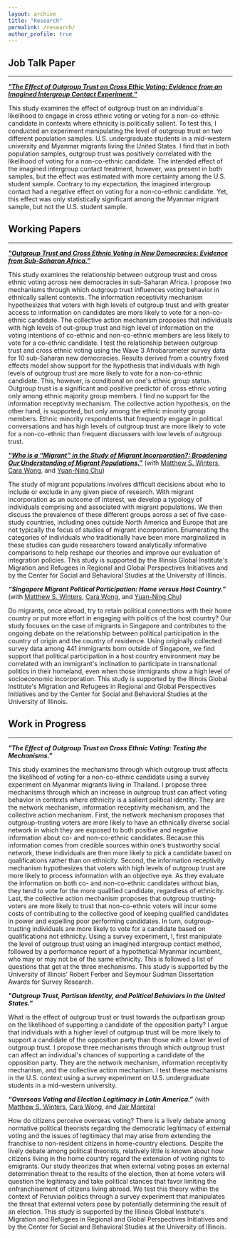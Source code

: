 ```yaml
---
layout: archive
title: "Research"
permalink: /research/
author_profile: true
---
```

## Job Talk Paper
------
***["The Effect of Outgroup Trust on Cross Ethic Voting: Evidence from an Imagined Intergroup Contact Experiment."](/files/SHIN_Writing_Sample.pdf)***

This study examines the effect of outgroup trust on an individual's likelihood to engage in cross ethnic voting or voting for a non-co-ethnic candidate in contexts where ethnicity is politically salient. To test this, I conducted an experiment manipulating the level of outgroup trust on two different population samples: U.S. undergraduate students in a mid-western university and Myanmar migrants living the United States. I find that in both population samples, outgroup trust was positively correlated with the likelihood of voting for a non-co-ethnic candidate. The intended effect of the imagined intergroup contact treatment, however, was present in both samples, but the effect was estimated with more certainty among the U.S. student sample. Contrary to my expectation, the imagined intergroup contact had a negative effect on voting for a non-co-ethnic candidate. Yet, this effect was only statistically significant among the Myanmar migrant sample, but not the U.S. student sample. 


## Working Papers
------
***["Outgroup Trust and Cross Ethnic Voting in New Democracies: Evidence from Sub-Saharan Africa."](/files/SHIN_CH3_TRUSTABS.pdf)***

This study examines the relationship between outgroup trust and cross ethnic voting across new democracies in sub-Saharan Africa. I propose two mechanisms through which outgroup trust influences voting behavior in ethnically salient contexts. The information receptivity mechanism hypothesizes that voters with high levels of outgroup trust and with greater access to information on candidates are more likely to vote for a non-co-ethnic candidate. The collective action mechanism proposes that individuals with high levels of out-group trust and high level of information on the voting intentions of co-ethnic and non-co-ethnic members are less likely to vote for a co-ethnic candidate. I test the relationship between outgroup trust and cross ethnic voting using the Wave 3 Afrobarometer survey data for 10 sub-Saharan new democracies. Results derived from a country fixed effects model show support for the hypothesis that individuals with high levels of outgroup trust are more likely to vote for a non-co-ethnic candidate. This, however, is conditional on one's ethnic group status. Outgroup trust is a significant and positive predictor of cross ethnic voting only among ethnic majority group members. I find no support for the information receptivity mechanism. The collective action hypothesis, on the other hand, is supported, but only among the ethnic minority group members. Ethnic minority respondents that frequently engage in political conversations and has high levels of outgroup trust are more likely to vote for a non-co-ethnic than frequent discussers with low levels of outgroup trust. 



***[“Who is a “Migrant” in the Study of Migrant Incorporation?: Broadening Our Understanding of Migrant Populations.”](/files/SHIN_Migrant.pdf)*** (with [Matthew S. Winters](https://pol.illinois.edu/directory/profile/mwinters), [Cara Wong](https://pol.illinois.edu/directory/profile/carawong), and [Yuan-Ning Chu](https://pol.illinois.edu/directory/profile/ychu19))

The study of migrant populations involves difficult decisions about who to include or exclude in any given piece of research. With migrant incorporation as an outcome of interest, we develop a typology of individuals comprising and associated with migrant populations. We then discuss the prevalence of these different groups across a set of five case-study countries, including ones outside North America and Europe that are not typically the focus of studies of migrant incorporation. Enumerating the categories of individuals who traditionally have been more marginalized in these studies can guide researchers toward analytically informative comparisons to help reshape our theories and improve our evaluation of integration policies. This study is supported by the Illinois Global Institute's Migration and Refugees in Regional and Global Perspectives Initiatives and by the Center for Social and Behavioral Studies at the University of Illinois. 



***“Singapore Migrant Political Participation: Home versus Host Country.”*** (with [Matthew S. Winters](https://pol.illinois.edu/directory/profile/mwinters), [Cara Wong](https://pol.illinois.edu/directory/profile/carawong), and [Yuan-Ning Chu](https://pol.illinois.edu/directory/profile/ychu19))

Do migrants, once abroad, try to retain political connections with their home country or put more effort in engaging with politics of the host country? Our study focuses on the case of migrants in Singapore and contributes to the ongoing debate on the relationship between political participation in the country of origin and the country of residence. Using originally collected survey data among 441 immigrants born outside of Singapore, we find support that political participation in a host country environment may be correlated with an immigrant's inclination to participate in transnational politics in their homeland, even when those immigrants show a high level of socioeconomic incorporation. This study is supported by the Illinois Global Institute's Migration and Refugees in Regional and Global Perspectives Initiatives and by the Center for Social and Behavioral Studies at the University of Illinois. 



## Work in Progress
------
***"The Effect of Outgroup Trust on Cross Ethnic Voting: Testing the Mechanisms."***

This study examines the mechanisms through which outgroup trust affects the likelihood of voting for a non-co-ethnic candidate using a survey experiment on Myanmar migrants living in Thailand. I propose three mechanisms through which an increase in outgroup trust can affect voting behavior in contexts where ethnicity is a salient political identity. They are the network mechanism, information receptivity mechanism, and the collective action mechanism. First, the network mechanism proposes that outgroup-trusting voters are more likely to have an ethnically diverse social network in which they are exposed to both positive and negative information about co- and non-co-ethnic candidates. Because this information comes from credible sources within one’s trustworthy social network, these individuals are then more likely to pick a candidate based on qualifications rather than on ethnicity. Second, the information receptivity mechanism hypothesizes that voters with high levels of outgroup trust are more likely to process information with an objective eye. As they evaluate the information on both co- and non-co-ethnic candidates without bias, they tend to vote for the more qualified candidate, regardless of ethnicity. Last, the collective action mechanism proposes that outgroup trusting-voters are more likely to trust that non-co-ethnic voters will incur some costs of contributing to the collective good of keeping qualified candidates in power and expelling poor performing candidates. In turn, outgroup-trusting individuals are more likely to vote for a candidate based on qualifications not ethnicity. Using a survey experiment, I, first manipulate the level of outgroup trust using an imagined intergroup contact method, followed by a performance report of a hypothetical Myanmar incumbent, who may or may not be of the same ethnicity. This is followed a list of questions that get at the three mechanisms. This study is supported by the University of Illinois' Robert Ferber and Seymour Sudman Dissertation Awards for Survey Research. 



***"Outgroup Trust, Partisan Identity, and Political Behaviors in the United States."***

What is the effect of outgroup trust or trust towards the outpartisan group on the likelihood of supporting a candidate of the opposition party? I argue that individuals with a higher level of outgroup trust will be more likely to support a candidate of the opposition party than those with a lower level of outgroup trust. I propose three mechanisms through which outgroup trust can affect an individual's chances of supporting a candidate of the opposition party. They are the network mechanism, information receptivity mechanism, and the collective action mechanism. I test these mechanisms in the U.S. context using a survey experiment on U.S. undergraduate students in a mid-western university.    



***“Overseas Voting and Election Legitimacy in Latin America.”*** (with [Matthew S. Winters](https://pol.illinois.edu/directory/profile/mwinters), [Cara Wong](https://pol.illinois.edu/directory/profile/carawong), and [Jair Moreira](https://pol.illinois.edu/directory/profile/jairam2))

How do citizens perceive overseas voting? There is a lively debate among normative political theorists regarding the democratic legitimacy of external voting and the issues of legitimacy that may arise from extending the franchise to non-resident citizens in home-country elections. Despite the lively debate among political theorists, relatively little is known about how citizens living in the home country regard the extension of voting rights to emigrants. Our study theorizes that when external voting poses an external determination threat to the results of the election, then at home voters will question the legitimacy and take political stances that favor limiting the enfranchisement of citizens living abroad. We test this theory within the context of Peruvian politics through a survey experiment that manipulates the threat that external voters pose by potentially determining the result of an election. This study is supported by the Illinois Global Institute's Migration and Refugees in Regional and Global Perspectives Initiatives and by the Center for Social and Behavioral Studies at the University of Illinois. 
